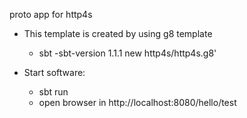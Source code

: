 proto app for http4s


- This template is created by using g8 template
    - sbt -sbt-version 1.1.1 new http4s/http4s.g8'

- Start software:
    -  sbt run
    - open browser in http://localhost:8080/hello/test

